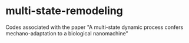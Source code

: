 # multi-state-remodeling
Codes associated with the paper "A multi-state dynamic process confers mechano-adaptation to a biological nanomachine"
